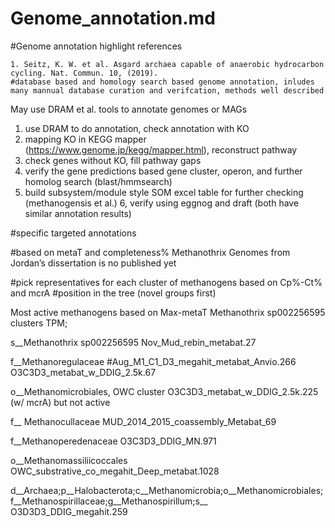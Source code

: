 # Genome_annotation.md

#Genome annotation highlight references
```
1. Seitz, K. W. et al. Asgard archaea capable of anaerobic hydrocarbon cycling. Nat. Commun. 10, (2019).
#database based and homology search based genome annotation, inludes many mannual database curation and verifcation, methods well described

```




May use DRAM et al. tools to annotate genomes or MAGs


1. use DRAM to do annotation, check annotation with KO
2. mapping KO in KEGG mapper (https://www.genome.jp/kegg/mapper.html), reconstruct pathway
3. check genes without KO, fill pathway gaps
4. verify the gene predictions based gene cluster, operon, and further homolog search (blast/hmmsearch)
5. build subsystem/module style SOM excel table for further checking (methanogensis et al.)
6, verify using eggnog and draft (both have similar annotation results)





#specific targeted annotations

#based on metaT and completeness%
Methanothrix Genomes from Jordan’s dissertation is no published yet

#pick representatives for each cluster of methanogens based on Cp%-Ct% and mcrA
#position in the tree (novel groups first)

Most active methanogens based on Max-metaT
Methanothrix sp002256595 clusters TPM;

s__Methanothrix sp002256595
Nov_Mud_rebin_metabat.27


f__Methanoregulaceae
#Aug_M1_C1_D3_megahit_metabat_Anvio.266 
O3C3D3_metabat_w_DDIG_2.5k.67

o__Methanomicrobiales, OWC cluster 
O3C3D3_metabat_w_DDIG_2.5k.225 (w/ mcrA) but not active

f__ Methanocullaceae
MUD_2014_2015_coassembly_Metabat_69

f__Methanoperedenaceae
O3C3D3_DDIG_MN.971

o__Methanomassiliicoccales
OWC_substrative_co_megahit_Deep_metabat.1028

d__Archaea;p__Halobacterota;c__Methanomicrobia;o__Methanomicrobiales;f__Methanospirillaceae;g__Methanospirillum;s__
O3D3D3_DDIG_megahit.259
